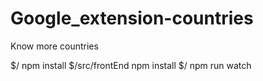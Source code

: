 # Google_extension-countries
Know more countries

$/ npm install
$/src/frontEnd npm install
$/ npm run watch    